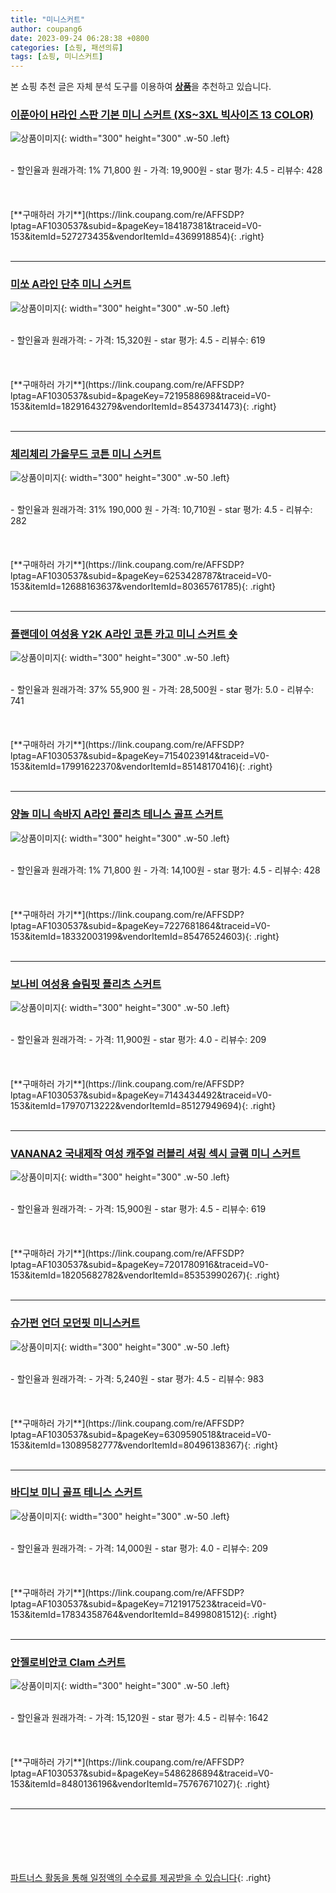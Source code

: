 ```yaml
---
title: "미니스커트"
author: coupang6
date: 2023-09-24 06:28:38 +0800
categories: [쇼핑, 패션의류]
tags: [쇼핑, 미니스커트]
---
```


본 쇼핑 추천 글은 자체 분석 도구를 이용하여 [**상품**](https://link.coupang.com/a/bao1ui)을 추천하고 있습니다.

### [이푼아이 H라인 스판 기본 미니 스커트 (XS~3XL 빅사이즈 13 COLOR)](https://link.coupang.com/re/AFFSDP?lptag=AF1030537&subid=&pageKey=184187381&traceid=V0-153&itemId=527273435&vendorItemId=4369918854)

![상품이미지](https://thumbnail9.coupangcdn.com/thumbnails/remote/230x230ex/image/vendor_inventory/8cc8/5e84020502877a41a0f47e9431dcaf84e0212059ee8249440df1813d0613.jpg){: width="300" height="300" .w-50 .left}


<br>
- 할인율과 원래가격: 1%  71,800   원
- 가격: 19,900원
- star 평가: 4.5
- 리뷰수: 428
<br>
<br>
<br>
<br>
[**구매하러 가기**](https://link.coupang.com/re/AFFSDP?lptag=AF1030537&subid=&pageKey=184187381&traceid=V0-153&itemId=527273435&vendorItemId=4369918854){: .right}
<br>
<br>

---

### [미쏘 A라인 단추 미니 스커트](https://link.coupang.com/re/AFFSDP?lptag=AF1030537&subid=&pageKey=7219588698&traceid=V0-153&itemId=18291643279&vendorItemId=85437341473)

![상품이미지](https://thumbnail10.coupangcdn.com/thumbnails/remote/230x230ex/image/rs_quotation_api/ggyyhjnt/1be57c8eca404d5fb6c4e88c0be20dd6.jpg){: width="300" height="300" .w-50 .left}


<br>
- 할인율과 원래가격: 
- 가격: 15,320원
- star 평가: 4.5
- 리뷰수: 619
<br>
<br>
<br>
<br>
[**구매하러 가기**](https://link.coupang.com/re/AFFSDP?lptag=AF1030537&subid=&pageKey=7219588698&traceid=V0-153&itemId=18291643279&vendorItemId=85437341473){: .right}
<br>
<br>

---

### [체리체리 가을무드 코튼 미니 스커트](https://link.coupang.com/re/AFFSDP?lptag=AF1030537&subid=&pageKey=6253428787&traceid=V0-153&itemId=12688163637&vendorItemId=80365761785)

![상품이미지](https://thumbnail6.coupangcdn.com/thumbnails/remote/230x230ex/image/rs_quotation_api/a14f8zxx/5b726a0c71814229bb723de48b2bd57e.jpg){: width="300" height="300" .w-50 .left}


<br>
- 할인율과 원래가격: 31%  190,000   원
- 가격: 10,710원
- star 평가: 4.5
- 리뷰수: 282
<br>
<br>
<br>
<br>
[**구매하러 가기**](https://link.coupang.com/re/AFFSDP?lptag=AF1030537&subid=&pageKey=6253428787&traceid=V0-153&itemId=12688163637&vendorItemId=80365761785){: .right}
<br>
<br>

---

### [플랜데이 여성용 Y2K A라인 코튼 카고 미니 스커트 숏](https://link.coupang.com/re/AFFSDP?lptag=AF1030537&subid=&pageKey=7154023914&traceid=V0-153&itemId=17991622370&vendorItemId=85148170416)

![상품이미지](https://thumbnail8.coupangcdn.com/thumbnails/remote/230x230ex/image/rs_quotation_api/509oiuyk/2d08951742c445d482c676192b10bea2.jpg){: width="300" height="300" .w-50 .left}


<br>
- 할인율과 원래가격: 37%  55,900   원
- 가격: 28,500원
- star 평가: 5.0
- 리뷰수: 741
<br>
<br>
<br>
<br>
[**구매하러 가기**](https://link.coupang.com/re/AFFSDP?lptag=AF1030537&subid=&pageKey=7154023914&traceid=V0-153&itemId=17991622370&vendorItemId=85148170416){: .right}
<br>
<br>

---

### [양놀 미니 속바지 A라인 플리츠 테니스 골프 스커트](https://link.coupang.com/re/AFFSDP?lptag=AF1030537&subid=&pageKey=7227681864&traceid=V0-153&itemId=18332003199&vendorItemId=85476524603)

![상품이미지](https://thumbnail6.coupangcdn.com/thumbnails/remote/230x230ex/image/rs_quotation_api/gzpkhvzy/b6fb8b92bf504cb591279ae15038f25a.JPG){: width="300" height="300" .w-50 .left}


<br>
- 할인율과 원래가격: 1%  71,800   원
- 가격: 14,100원
- star 평가: 4.5
- 리뷰수: 428
<br>
<br>
<br>
<br>
[**구매하러 가기**](https://link.coupang.com/re/AFFSDP?lptag=AF1030537&subid=&pageKey=7227681864&traceid=V0-153&itemId=18332003199&vendorItemId=85476524603){: .right}
<br>
<br>

---

### [보나비 여성용 슬림핏 플리츠 스커트](https://link.coupang.com/re/AFFSDP?lptag=AF1030537&subid=&pageKey=7143434492&traceid=V0-153&itemId=17970713222&vendorItemId=85127949694)

![상품이미지](https://thumbnail10.coupangcdn.com/thumbnails/remote/230x230ex/image/rs_quotation_api/5cklrv5r/582582be3808488983ba720ba8e10d69.jpg){: width="300" height="300" .w-50 .left}


<br>
- 할인율과 원래가격: 
- 가격: 11,900원
- star 평가: 4.0
- 리뷰수: 209
<br>
<br>
<br>
<br>
[**구매하러 가기**](https://link.coupang.com/re/AFFSDP?lptag=AF1030537&subid=&pageKey=7143434492&traceid=V0-153&itemId=17970713222&vendorItemId=85127949694){: .right}
<br>
<br>

---

### [VANANA2 국내제작 여성 캐주얼 러블리 셔링 섹시 글램 미니 스커트](https://link.coupang.com/re/AFFSDP?lptag=AF1030537&subid=&pageKey=7201780916&traceid=V0-153&itemId=18205682782&vendorItemId=85353990267)

![상품이미지](https://thumbnail9.coupangcdn.com/thumbnails/remote/230x230ex/image/vendor_inventory/b114/87f5a5f50af37c652b552694af2ad800e3f77e04420e3ab540cdf7bc8799.jpg){: width="300" height="300" .w-50 .left}


<br>
- 할인율과 원래가격: 
- 가격: 15,900원
- star 평가: 4.5
- 리뷰수: 619
<br>
<br>
<br>
<br>
[**구매하러 가기**](https://link.coupang.com/re/AFFSDP?lptag=AF1030537&subid=&pageKey=7201780916&traceid=V0-153&itemId=18205682782&vendorItemId=85353990267){: .right}
<br>
<br>

---

### [슈가펀 언더 모던핏 미니스커트](https://link.coupang.com/re/AFFSDP?lptag=AF1030537&subid=&pageKey=6309590518&traceid=V0-153&itemId=13089582777&vendorItemId=80496138367)

![상품이미지](https://thumbnail7.coupangcdn.com/thumbnails/remote/230x230ex/image/rs_quotation_api/grfhu7uw/aeb914da90d248329039e8b79075929b.jpg){: width="300" height="300" .w-50 .left}


<br>
- 할인율과 원래가격: 
- 가격: 5,240원
- star 평가: 4.5
- 리뷰수: 983
<br>
<br>
<br>
<br>
[**구매하러 가기**](https://link.coupang.com/re/AFFSDP?lptag=AF1030537&subid=&pageKey=6309590518&traceid=V0-153&itemId=13089582777&vendorItemId=80496138367){: .right}
<br>
<br>

---

### [바디보 미니 골프 테니스 스커트](https://link.coupang.com/re/AFFSDP?lptag=AF1030537&subid=&pageKey=7121917523&traceid=V0-153&itemId=17834358764&vendorItemId=84998081512)

![상품이미지](https://thumbnail9.coupangcdn.com/thumbnails/remote/230x230ex/image/rs_quotation_api/x41kqdel/7113e47a1c824e8980770d213ff0c5e9.jpg){: width="300" height="300" .w-50 .left}


<br>
- 할인율과 원래가격: 
- 가격: 14,000원
- star 평가: 4.0
- 리뷰수: 209
<br>
<br>
<br>
<br>
[**구매하러 가기**](https://link.coupang.com/re/AFFSDP?lptag=AF1030537&subid=&pageKey=7121917523&traceid=V0-153&itemId=17834358764&vendorItemId=84998081512){: .right}
<br>
<br>

---

### [안젤로비안코 Clam 스커트](https://link.coupang.com/re/AFFSDP?lptag=AF1030537&subid=&pageKey=5486286894&traceid=V0-153&itemId=8480136196&vendorItemId=75767671027)

![상품이미지](https://thumbnail9.coupangcdn.com/thumbnails/remote/230x230ex/image/retail/images/2021/05/10/14/8/0e5f7311-24a6-45b1-9f4c-4112244bc290.jpg){: width="300" height="300" .w-50 .left}


<br>
- 할인율과 원래가격: 
- 가격: 15,120원
- star 평가: 4.5
- 리뷰수: 1642
<br>
<br>
<br>
<br>
[**구매하러 가기**](https://link.coupang.com/re/AFFSDP?lptag=AF1030537&subid=&pageKey=5486286894&traceid=V0-153&itemId=8480136196&vendorItemId=75767671027){: .right}
<br>
<br>

---
<br><br><br><br><br> [파트너스 활동을 통해 일정액의 수수료를 제공받을 수 있습니다](https://link.coupang.com/a/bao1ui){: .right}